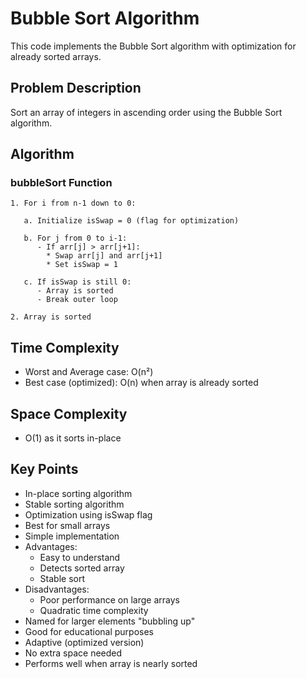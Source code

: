 # Bubble Sort Algorithm

This code implements the Bubble Sort algorithm with optimization for already sorted arrays.

## Problem Description
Sort an array of integers in ascending order using the Bubble Sort algorithm.

## Algorithm

### bubbleSort Function
```pseudocode
1. For i from n-1 down to 0:
   
   a. Initialize isSwap = 0 (flag for optimization)
   
   b. For j from 0 to i-1:
      - If arr[j] > arr[j+1]:
        * Swap arr[j] and arr[j+1]
        * Set isSwap = 1
   
   c. If isSwap is still 0:
      - Array is sorted
      - Break outer loop

2. Array is sorted
```

## Time Complexity
- Worst and Average case: O(n²)
- Best case (optimized): O(n) when array is already sorted

## Space Complexity
- O(1) as it sorts in-place

## Key Points
- In-place sorting algorithm
- Stable sorting algorithm
- Optimization using isSwap flag
- Best for small arrays
- Simple implementation
- Advantages:
  * Easy to understand
  * Detects sorted array
  * Stable sort
- Disadvantages:
  * Poor performance on large arrays
  * Quadratic time complexity
- Named for larger elements "bubbling up"
- Good for educational purposes
- Adaptive (optimized version)
- No extra space needed
- Performs well when array is nearly sorted
